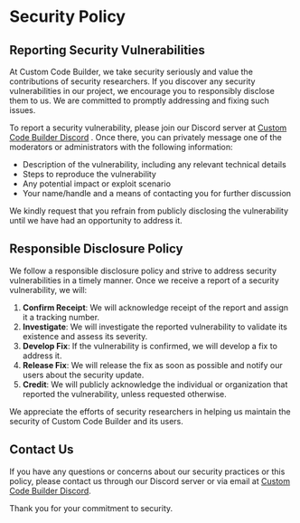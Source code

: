 # Security Policy

## Reporting Security Vulnerabilities

At Custom Code Builder, we take security seriously and value the contributions of security researchers. If you discover any security vulnerabilities in our project, we encourage you to responsibly disclose them to us. We are committed to promptly addressing and fixing such issues.

To report a security vulnerability, please join our Discord server at [Custom Code Builder Discord](https://discord.gg/Yn9g6KuWyA) . Once there, you can privately message one of the moderators or administrators with the following information:

- Description of the vulnerability, including any relevant technical details
- Steps to reproduce the vulnerability
- Any potential impact or exploit scenario
- Your name/handle and a means of contacting you for further discussion

We kindly request that you refrain from publicly disclosing the vulnerability until we have had an opportunity to address it.

## Responsible Disclosure Policy

We follow a responsible disclosure policy and strive to address security vulnerabilities in a timely manner. Once we receive a report of a security vulnerability, we will:

1. **Confirm Receipt**: We will acknowledge receipt of the report and assign it a tracking number.
2. **Investigate**: We will investigate the reported vulnerability to validate its existence and assess its severity.
3. **Develop Fix**: If the vulnerability is confirmed, we will develop a fix to address it.
4. **Release Fix**: We will release the fix as soon as possible and notify our users about the security update.
5. **Credit**: We will publicly acknowledge the individual or organization that reported the vulnerability, unless requested otherwise.

We appreciate the efforts of security researchers in helping us maintain the security of Custom Code Builder and its users.

## Contact Us

If you have any questions or concerns about our security practices or this policy, please contact us through our Discord server or via email at [Custom Code Builder Discord](https://discord.gg/Yn9g6KuWyA).

Thank you for your commitment to security.
